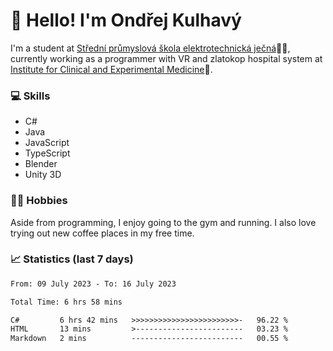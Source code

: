 # 👋 Hello! I'm Ondřej Kulhavý

I'm a student at [Střední průmyslová škola elektrotechnická ječná](https://www.spsejecna.cz/)👨‍🎓, currently working as a programmer with VR and zlatokop hospital system at [Institute for Clinical and Experimental Medicine](https://www.ikem.cz/en/)🏥.

### 💻 Skills
- C#
- Java
- JavaScript
- TypeScript
- Blender
- Unity 3D

### 🏋️‍♂️ Hobbies

Aside from programming, I enjoy going to the gym and running. I also love trying out new coffee places in my free time.

### 📈 Statistics (last 7 days)
<!--START_SECTION:waka-->

```txt
From: 09 July 2023 - To: 16 July 2023

Total Time: 6 hrs 58 mins

C#         6 hrs 42 mins   >>>>>>>>>>>>>>>>>>>>>>>>-   96.22 %
HTML       13 mins         >------------------------   03.23 %
Markdown   2 mins          -------------------------   00.55 %
```

<!--END_SECTION:waka-->



